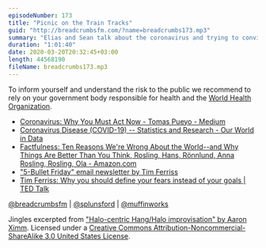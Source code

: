 ```yaml
---
episodeNumber: 173
title: "Picnic on the Train Tracks"
guid: "http://breadcrumbsfm.com/?name=breadcrumbs173.mp3"
summary: "Elias and Sean talk about the coronavirus and trying to convince people of the truth."
duration: "1:01:40"
date: 2020-03-20T20:32:45+03:00
length: 44568190
fileName: breadcrumbs173.mp3
---
```


To inform yourself and understand the risk to the public we recommend to rely on your government body responsible for health and the [World Health Organization](https://www.who.int/).

- [Coronavirus: Why You Must Act Now - Tomas Pueyo - Medium](https://medium.com/@tomaspueyo/coronavirus-act-today-or-people-will-die-f4d3d9cd99ca)
- [Coronavirus Disease (COVID-19) -- Statistics and Research - Our World in Data](https://ourworldindata.org/coronavirus)
- [Factfulness: Ten Reasons We're Wrong About the World--and Why Things Are Better Than You Think, Rosling, Hans, Rönnlund, Anna Rosling, Rosling, Ola - Amazon.com](http://www.amazon.com/dp/B0756J1LLV/?tag=breadcrumbsfm-20)
- ["5-Bullet Friday" email newsletter by Tim Ferriss](https://go.tim.blog/5-bullet-friday-1/)
- [Tim Ferriss: Why you should define your fears instead of your goals | TED Talk](https://www.ted.com/talks/tim_ferriss_why_you_should_define_your_fears_instead_of_your_goals/up-next)

[@breadcrumbsfm](https://twitter.com/breadcrumbsfm) | [@splunsford](https://twitter.com/splunsford) | [@muffinworks](https://twitter.com/muffinworks)

Jingles excerpted from ["Halo-centric Hang/Halo improvisation" by Aaron Ximm](http://freemusicarchive.org/music/aaron_ximm/handpans_and_the_hang/). Licensed under a [Creative Commons Attribution-Noncommercial-ShareAlike 3.0 United States License](http://creativecommons.org/licenses/by-nc-sa/3.0/us/).